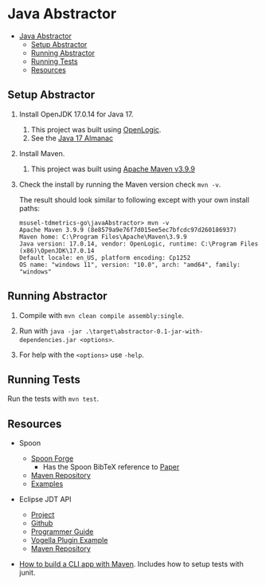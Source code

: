# Java Abstractor

- [Java Abstractor](#java-abstractor)
  - [Setup Abstractor](#setup-abstractor)
  - [Running Abstractor](#running-abstractor)
  - [Running Tests](#running-tests)
  - [Resources](#resources)

## Setup Abstractor

1. Install OpenJDK 17.0.14 for Java 17.
   1. This project was built using
      [OpenLogic](https://www.openlogic.com/openjdk-downloads).
   2. See the [Java 17 Almanac](https://javaalmanac.io/jdk/17/)  

2. Install Maven.
   1. This project was built using
      [Apache Maven v3.9.9](https://maven.apache.org/download.cgi)

3. Check the install by running the Maven version check `mvn -v`.

   The result should look similar to following except with your own
   install paths:

    ```Plain
    msusel-tdmetrics-go\javaAbstractor> mvn -v
    Apache Maven 3.9.9 (8e8579a9e76f7d015ee5ec7bfcdc97d260186937)
    Maven home: C:\Program Files\Apache\Maven\3.9.9
    Java version: 17.0.14, vendor: OpenLogic, runtime: C:\Program Files (x86)\OpenJDK\17.0.14
    Default locale: en_US, platform encoding: Cp1252
    OS name: "windows 11", version: "10.0", arch: "amd64", family: "windows"
    ```

## Running Abstractor

1. Compile with `mvn clean compile assembly:single`.

2. Run with `java -jar .\target\abstractor-0.1-jar-with-dependencies.jar <options>`.

3. For help with the `<options>` use `-help`.

## Running Tests

Run the tests with `mvn test`.

## Resources

- Spoon
  - [Spoon Forge](https://spoon.gforge.inria.fr/)
    - Has the Spoon BibTeX reference to [Paper](https://inria.hal.science/hal-01078532/document)
  - [Maven Repository](https://central.sonatype.com/artifact/fr.inria.gforge.spoon/spoon-core)
  - [Examples](https://github.com/SpoonLabs/spoon-examples/tree/master)

- Eclipse JDT API
  - [Project](https://projects.eclipse.org/projects/eclipse.jdt)
  - [Github](https://github.com/eclipse-jdt/eclipse.jdt.core)
  - [Programmer Guide](https://github.com/eclipse-jdt/eclipse.jdt.core/wiki/Programmer-Guide)
  - [Vogella Plugin Example](https://www.vogella.com/tutorials/EclipseJDT/article.html)
  - [Maven Repository](https://mvnrepository.com/artifact/org.eclipse.jdt/org.eclipse.jdt.core/3.40.0)

- [How to build a CLI app with Maven](https://www.sohamkamani.com/java/cli-app-with-maven/).
  Includes how to setup tests with junit.
